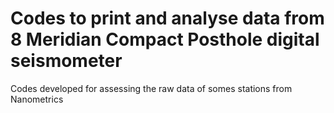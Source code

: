 # Codes to print and analyse data from 8 Meridian Compact Posthole digital seismometer 

Codes developed for assessing the raw data of somes stations from Nanometrics

